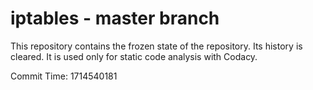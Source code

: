# iptables - master branch

This repository contains the frozen state of the repository.
Its history is cleared. It is used only for static code
analysis with Codacy.

Commit Time: 1714540181